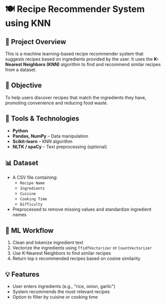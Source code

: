 # 🍽️ Recipe Recommender System using KNN

## 📌 Project Overview
This is a machine learning-based recipe recommender system that suggests recipes based on ingredients provided by the user. It uses the **K-Nearest Neighbors (KNN)** algorithm to find and recommend similar recipes from a dataset.

## 🎯 Objective
To help users discover recipes that match the ingredients they have, promoting convenience and reducing food waste.

## 🧰 Tools & Technologies
- **Python**
- **Pandas, NumPy** – Data manipulation
- **Scikit-learn** – KNN algorithm
- **NLTK / spaCy** – Text preprocessing (optional)

## 📊 Dataset
- A CSV file containing:
  - `Recipe Name`
  - `Ingredients`
  - `Cuisine`
  - `Cooking Time`
  - `Difficulty`
- Preprocessed to remove missing values and standardize ingredient names

## 🧠 ML Workflow
1. Clean and tokenize ingredient text
2. Vectorize the ingredients using `TfidfVectorizer` or `CountVectorizer`
3. Use K-Nearest Neighbors to find similar recipes
4. Return top `k` recommended recipes based on cosine similarity

## 💡 Features
- User enters ingredients (e.g., "rice, onion, garlic")
- System recommends the most relevant recipes
- Option to filter by cuisine or cooking time

